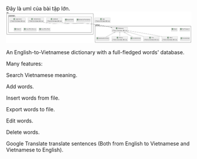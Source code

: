 Đây là uml của bài tập lớn.
![UML Diagram](uml.png)

An English-to-Vietnamese dictionary with a full-fledged words' database.

Many features:

Search Vietnamese meaning.

Add words.

Insert words from file.

Export words to file.

Edit words.

Delete words.

Google Translate translate sentences (Both from English to Vietnamese and Vietnamese to English).



